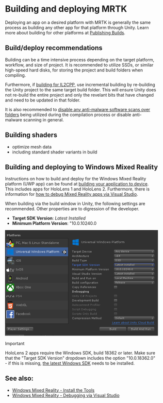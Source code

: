 # Building and deploying MRTK

Deploying an app on a desired platform with MRTK is generally the same process as building any other app for that platform through Unity. Learn more about building for other platforms at [Publishing Builds](https://docs.unity3d.com/Manual/PublishingBuilds.html).

## Build/deploy recommendations

Building can be a time intensive process depending on the target platform, workflow, and size of project. It is recommended to utilize SSDs, or similar high-speed hard disks, for storing the project and build folders when compiling. 

Furthermore, if [building for IL2CPP](https://docs.unity3d.com/Manual/IL2CPP-OptimizingBuildTimes.html), use incremental building by re-building the Unity project to the same target build folder. This will ensure Unity does not re-build the entire project and only the revelant bits that have changed and need to be updated in that folder. 

It is also recommended to [disable any anti-malware software scans over folders](https://support.microsoft.com/en-us/help/4028485/windows-10-add-an-exclusion-to-windows-security) being utilized during the compilation process or disable anti-malware scanning in general.

## Building shaders

- optimize mesh data
- including standard shader variants in build


## Building and deploying to Windows Mixed Reality

Instructions on how to build and deploy for the Windows Mixed Reality platform (UWP app) can be found at [building your application to device](https://docs.microsoft.com/windows/mixed-reality/mrlearning-base-ch1#build-your-application-to-your-device). This includes apps for HoloLens 1 and HoloLens 2. Furthermore, there is information for [how to debug Mixed Reality apps via Visual Studio](https://docs.microsoft.com/en-us/windows/mixed-reality/using-visual-studio).

When building via the build window in Unity, the following settings are recommended. Other properties are to digression of the developer. 

- **Target SDK Version**: *Latest Installed*
- **Minimum Platform Version**: "10.0.10240.0

![Build window](../Documentation/Images/getting_started/BuildWindow.png)

> [!IMPORTANT]
> HoloLens 2 apps require the Windows SDK, build 18362 or later. Make sure that the "Target SDK Version" dropdown includes the option "10.0.18362.0" - if this is missing, [the latest Windows SDK](https://developer.microsoft.com/windows/downloads/windows-10-sdk) needs to be installed.

## See also:

- [Windows Mixed Reality - Install the Tools](https://docs.microsoft.com/en-us/windows/mixed-reality/install-the-tools)
- [Windows Mixed Reality - Debugging via Visual Studio](https://docs.microsoft.com/en-us/windows/mixed-reality/using-visual-studio)
